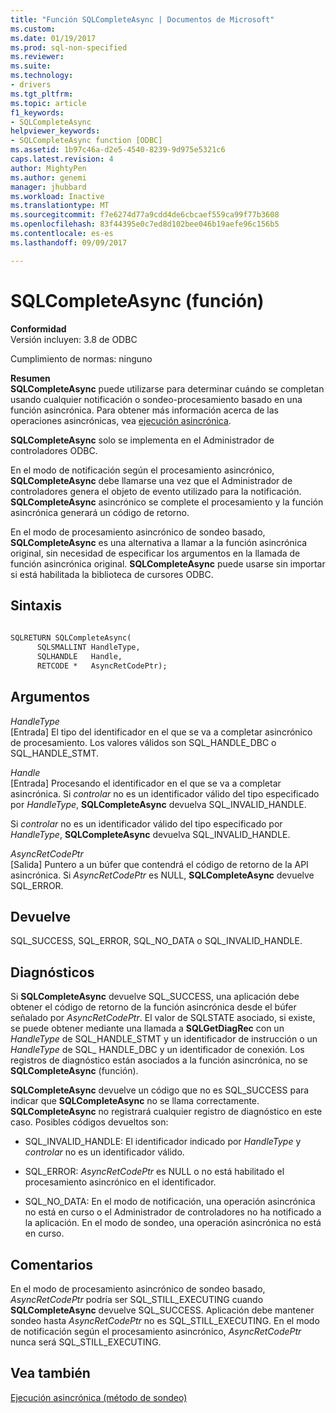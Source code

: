 ```yaml
---
title: "Función SQLCompleteAsync | Documentos de Microsoft"
ms.custom: 
ms.date: 01/19/2017
ms.prod: sql-non-specified
ms.reviewer: 
ms.suite: 
ms.technology:
- drivers
ms.tgt_pltfrm: 
ms.topic: article
f1_keywords:
- SQLCompleteAsync
helpviewer_keywords:
- SQLCompleteAsync function [ODBC]
ms.assetid: 1b97c46a-d2e5-4540-8239-9d975e5321c6
caps.latest.revision: 4
author: MightyPen
ms.author: genemi
manager: jhubbard
ms.workload: Inactive
ms.translationtype: MT
ms.sourcegitcommit: f7e6274d77a9cdd4de6cbcaef559ca99f77b3608
ms.openlocfilehash: 83f44395e0c7ed8d102bee046b19aefe96c156b5
ms.contentlocale: es-es
ms.lasthandoff: 09/09/2017

---
```

# <a name="sqlcompleteasync-function"></a>SQLCompleteAsync (función)
**Conformidad**  
 Versión incluyen: 3.8 de ODBC  
  
 Cumplimiento de normas: ninguno  
  
 **Resumen**  
 **SQLCompleteAsync** puede utilizarse para determinar cuándo se completan usando cualquier notificación o sondeo-procesamiento basado en una función asincrónica. Para obtener más información acerca de las operaciones asincrónicas, vea [ejecución asincrónica](../../../odbc/reference/develop-app/asynchronous-execution.md).  
  
 **SQLCompleteAsync** solo se implementa en el Administrador de controladores ODBC.  
  
 En el modo de notificación según el procesamiento asincrónico, **SQLCompleteAsync** debe llamarse una vez que el Administrador de controladores genera el objeto de evento utilizado para la notificación. **SQLCompleteAsync** asincrónico se complete el procesamiento y la función asincrónica generará un código de retorno.  
  
 En el modo de procesamiento asincrónico de sondeo basado, **SQLCompleteAsync** es una alternativa a llamar a la función asincrónica original, sin necesidad de especificar los argumentos en la llamada de función asincrónica original. **SQLCompleteAsync** puede usarse sin importar si está habilitada la biblioteca de cursores ODBC.  
  
## <a name="syntax"></a>Sintaxis  
  
```vb  
  
SQLRETURN SQLCompleteAsync(  
      SQLSMALLINT HandleType,  
      SQLHANDLE   Handle,  
      RETCODE *   AsyncRetCodePtr);  
```  
  
## <a name="arguments"></a>Argumentos  
 *HandleType*  
 [Entrada] El tipo del identificador en el que se va a completar asincrónico de procesamiento. Los valores válidos son SQL_HANDLE_DBC o SQL_HANDLE_STMT.  
  
 *Handle*  
 [Entrada] Procesando el identificador en el que se va a completar asincrónica. Si *controlar* no es un identificador válido del tipo especificado por *HandleType*, **SQLCompleteAsync** devuelva SQL_INVALID_HANDLE.  
  
 Si *controlar* no es un identificador válido del tipo especificado por *HandleType*, **SQLCompleteAsync** devuelva SQL_INVALID_HANDLE.  
  
 *AsyncRetCodePtr*  
 [Salida] Puntero a un búfer que contendrá el código de retorno de la API asincrónica. Si *AsyncRetCodePtr* es NULL, **SQLCompleteAsync** devuelve SQL_ERROR.  
  
## <a name="returns"></a>Devuelve  
 SQL_SUCCESS, SQL_ERROR, SQL_NO_DATA o SQL_INVALID_HANDLE.  
  
## <a name="diagnostics"></a>Diagnósticos  
 Si **SQLCompleteAsync** devuelve SQL_SUCCESS, una aplicación debe obtener el código de retorno de la función asincrónica desde el búfer señalado por *AsyncRetCodePtr*. El valor de SQLSTATE asociado, si existe, se puede obtener mediante una llamada a **SQLGetDiagRec** con un *HandleType* de SQL_HANDLE_STMT y un identificador de instrucción o un *HandleType* de SQL_ HANDLE_DBC y un identificador de conexión. Los registros de diagnóstico están asociados a la función asincrónica, no se **SQLCompleteAsync** (función).  
  
 **SQLCompleteAsync** devuelve un código que no es SQL_SUCCESS para indicar que **SQLCompleteAsync** no se llama correctamente. **SQLCompleteAsync** no registrará cualquier registro de diagnóstico en este caso. Posibles códigos devueltos son:  
  
-   SQL_INVALID_HANDLE: El identificador indicado por *HandleType* y *controlar* no es un identificador válido.  
  
-   SQL_ERROR: *AsyncRetCodePtr* es NULL o no está habilitado el procesamiento asincrónico en el identificador.  
  
-   SQL_NO_DATA: En el modo de notificación, una operación asincrónica no está en curso o el Administrador de controladores no ha notificado a la aplicación. En el modo de sondeo, una operación asincrónica no está en curso.  
  
## <a name="comments"></a>Comentarios  
 En el modo de procesamiento asincrónico de sondeo basado, *AsyncRetCodePtr* podría ser SQL_STILL_EXECUTING cuando **SQLCompleteAsync** devuelve SQL_SUCCESS. Aplicación debe mantener sondeo hasta *AsyncRetCodePtr* no es SQL_STILL_EXECUTING. En el modo de notificación según el procesamiento asincrónico, *AsyncRetCodePtr* nunca será SQL_STILL_EXECUTING.  
  
## <a name="see-also"></a>Vea también  
 [Ejecución asincrónica (método de sondeo)](../../../odbc/reference/develop-app/asynchronous-execution-polling-method.md)

